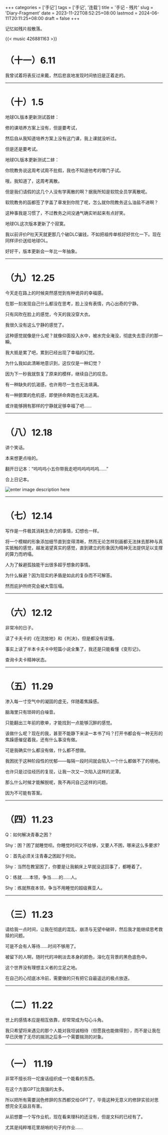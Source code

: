 ﻿+++
categories = ['手记']
tags = ['手记', '连载']
title = '手记 - 残片'
slug = 'Diary-Fragment'
date = 2023-11-22T08:52:25+08:00
lastmod = 2024-06-11T20:11:25+08:00
draft = false
+++


记忆如残片般散落。

{{< music 426881163 >}}


# （十一）6.11

我曾试着将表反过来戴，然后悲哀地发现时间依旧是正着走的。
___

# （十）1.5

地球OL版本更新测试首蚌：

修的课培养方案上没有，但是要考试，

然后自从我知道培养方案上没有这门课，我上课就没听过。

但是还是要考试。

地球OL版本更新测试二蚌：

你院教务说这周考试周不批假，我也不知道他考的哪门子试。

哦，我知道了，这周考离散。

但是我们请假的这几个人没有学离散的啊？据我所知是软院全员学离散呢。

软院教务的函都签了字盖了章发到你院了呢，怎么就你院教务这么油盐不进啊？

这种事我是习惯了，不过教务之间没通气确实听起来有点好笑。

地球OL这次版本更新了个寂寞。

我以前评价P社天天就更那几个破DLC骗钱，不如把祖传单核好好优化一下。现在同样评价送给地球OL。

好好干，版本更新会一年比一年抽象。

___


# （九）12.25

今天走在路上的时候突然感觉到有种诡异的幸福感。

在那一刻发现自己什么都没在思考，脸上没有表情，内心出奇的宁静。

只有风吹在脸上的感觉，今天的我没穿大衣。

我很久没有这么宁静的感觉了。

这种感觉就像是什么呢？就像仰面投入水中，被水完全淹没，彻底失去意识的那一瞬。

我大抵是累了吧，累到已经出现了幸福的幻觉。

为什么我如此清晰地意识到，这仅仅是一种幻觉？

因为下一秒我就恢复了原来的模样，继续自己的叹息。

有一种缺失的饥渴感，也许用尽一生也无法填满。

有一种颤栗的危机感，即使拼命奔跑也无法逃离。

或许能够拥有那样的宁静就足够幸福了吧……

___

# （八）12.18

讲个笑话。

本来想更点啥的。

翻开日记本：“呜呜呜小五你带我走吧呜呜呜呜呜……”

合上日记本。

![enter image description here](https://pic.imgdb.cn/item/6580328ac458853aef0a6980.jpg)

___

# （七）12.14

写作是一件极其消耗生命力的事情，幻想也一样。

将一个模糊的形象添加细节直到变得清晰，然而无论怎样刻画都无法抹去那种与真实抵触的感觉，越发渴望真实的感觉，直到建立的形象因为精神无法提供足以支撑的算力而坍塌。

人为了躲避孤独能干出很多超乎想象的事情。

为什么躲避？因为现实的矛盾是如此的复杂而不可解答。

然而庇护所终究会被大雪压塌。


___

# （六）12.12

非常冷的日子。

读了卡夫卡的《在流放地》和《判决》，但是都没有读懂。

事实上读了半本卡夫卡中短篇小说全集了，我还是只能看懂《变形记》。

查询卡夫卡精神状态。

___

# （五）11.29

渗入每一寸空气中的凝固的虚无，伴随着焦躁感。

脑海里只有琐碎的白噪音。

只能翻出三年前的歌单，才能找到一点能够沉醉的感觉。

该做什么呢？现在的我，甚至不能静下来读一本书了吗？打开书都会有一种无形的焦躁感催促着我，还有什么事没有做。

可是我确实什么都没有做，什么都不想做。

我困扰于这种阶段性的忧郁——每隔一段时间就会陷入一个什么都做不了的境地。

也许只是过往经历的复现，让我一次又一次陷入这样的泥潭。

那么什么时候才能解脱呢，我不再问自己这样的问题。

因为不可能有答案。


___

# （四）11.23

Q：如何解决青春之困？

Shy：困？困了就睡觉呗。你睡觉时间又不给够，又要人不困，哪来这么多要求?

Q：首先必须关注青春之困起于何处。

Shy：当然在教室困了，你要是让我躺床上早就没这回事了，都睡着了。

Q：练就……本领，争当……的……人。

Shy：练就熬夜本领，争当不用睡觉的超级赛亚人。

___

# （三）11.23

请给我一点时间，让我在彻底的混乱、崩溃与无望中破碎，然后我才能继续思考救赎的问题。

可是不会有人等待……时间不够用了。

被留下的人啊，随时代的冲刷淡去本身的颜色，溶化在背景的黑色底色中。

这个世界没有理想主义者的立足之地。

在自己的心彻底冰冷前，需要做的只有把它自最遥远的极点放逐。

___

# （二）11.22

世上的感情本应是相互依靠，却常常成为勾心斗角。

我只希望将来遇见的那个人能对我坦诚相待（但愿我也能做得到），而不是让我在早已厌倦了无尽的揣测之后多一个需要揣测的对象。

___


# （一） 11.19

非常不擅长将一坨废话组织成一个能看的东西。

在这个方面GPT比我强的太多。

所以把所有需要润色修辞的东西都交给GPT了，毕竟这种无意义的修辞实验对思想完全无益且有害。

从前想要一个写作业机，现在看来理科的还没有，但是文科的已经有了。

尤其是纯粹堆花里胡哨的句子的作业……




